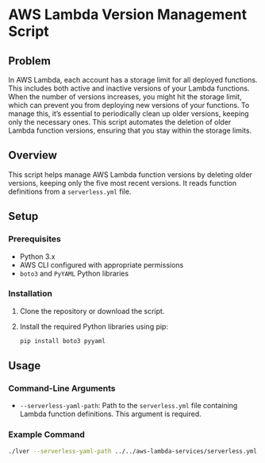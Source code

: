 # AWS Lambda Version Management Script

## Problem

In AWS Lambda, each account has a storage limit for all deployed functions. This includes both active and inactive versions of your Lambda functions. When the number of versions increases, you might hit the storage limit, which can prevent you from deploying new versions of your functions. To manage this, it’s essential to periodically clean up older versions, keeping only the necessary ones. This script automates the deletion of older Lambda function versions, ensuring that you stay within the storage limits.

## Overview

This script helps manage AWS Lambda function versions by deleting older versions, keeping only the five most recent versions. It reads function definitions from a `serverless.yml` file.

## Setup

### Prerequisites

- Python 3.x
- AWS CLI configured with appropriate permissions
- `boto3` and `PyYAML` Python libraries

### Installation

1. Clone the repository or download the script.

2. Install the required Python libraries using pip:

    ```sh
    pip install boto3 pyyaml
    ```

## Usage

### Command-Line Arguments

- `--serverless-yaml-path`: Path to the `serverless.yml` file containing Lambda function definitions. This argument is required.

### Example Command

```sh
./lver --serverless-yaml-path ../../aws-lambda-services/serverless.yml
